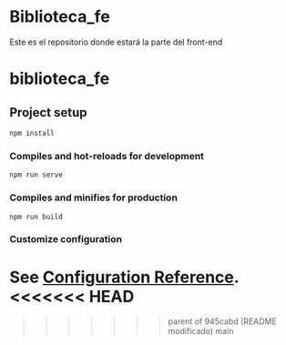 # Biblioteca_fe
Este es el repositorio donde estará la parte del front-end
# biblioteca_fe

## Project setup
```
npm install
```

### Compiles and hot-reloads for development
```
npm run serve
```

### Compiles and minifies for production
```
npm run build
```

### Customize configuration
See [Configuration Reference](https://cli.vuejs.org/config/).
<<<<<<< HEAD
=======
>>>>>>> parent of 945cabd (README modificado)
>>>>>>> main
